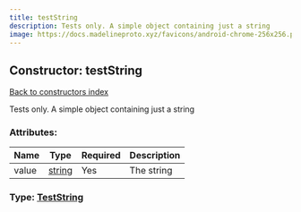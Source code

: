 ```yaml
---
title: testString
description: Tests only. A simple object containing just a string
image: https://docs.madelineproto.xyz/favicons/android-chrome-256x256.png
---
```

## Constructor: testString  
[Back to constructors index](index.md)



Tests only. A simple object containing just a string

### Attributes:

| Name     |    Type       | Required | Description |
|----------|---------------|----------|-------------|
|value|[string](../types/string.md) | Yes|The string|



### Type: [TestString](../types/TestString.md)


